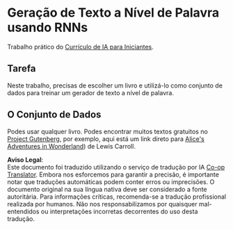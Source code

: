 <!--
CO_OP_TRANSLATOR_METADATA:
{
  "original_hash": "439e12796197a90e7623d4c9c057b9c2",
  "translation_date": "2025-08-24T08:54:21+00:00",
  "source_file": "lessons/5-NLP/17-GenerativeNetworks/lab/README.md",
  "language_code": "pt"
}
-->
# Geração de Texto a Nível de Palavra usando RNNs

Trabalho prático do [Currículo de IA para Iniciantes](https://github.com/microsoft/ai-for-beginners).

## Tarefa

Neste trabalho, precisas de escolher um livro e utilizá-lo como conjunto de dados para treinar um gerador de texto a nível de palavra.

## O Conjunto de Dados

Podes usar qualquer livro. Podes encontrar muitos textos gratuitos no [Project Gutenberg](https://www.gutenberg.org/), por exemplo, aqui está um link direto para [Alice's Adventures in Wonderland](https://www.gutenberg.org/files/11/11-0.txt)) de Lewis Carroll.

**Aviso Legal**:  
Este documento foi traduzido utilizando o serviço de tradução por IA [Co-op Translator](https://github.com/Azure/co-op-translator). Embora nos esforcemos para garantir a precisão, é importante notar que traduções automáticas podem conter erros ou imprecisões. O documento original na sua língua nativa deve ser considerado a fonte autoritária. Para informações críticas, recomenda-se a tradução profissional realizada por humanos. Não nos responsabilizamos por quaisquer mal-entendidos ou interpretações incorretas decorrentes do uso desta tradução.